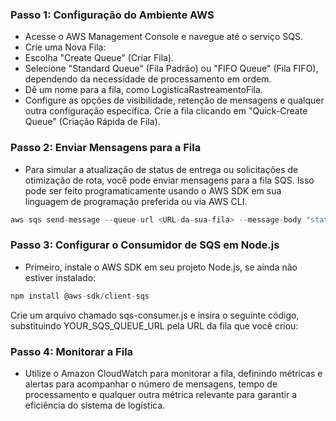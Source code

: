 ### Passo 1: Configuração do Ambiente AWS
* Acesse o AWS Management Console e navegue até o serviço SQS.
* Crie uma Nova Fila:
* Escolha "Create Queue" (Criar Fila).
* Selecione "Standard Queue" (Fila Padrão) ou "FIFO Queue" (Fila FIFO), dependendo da necessidade de processamento em ordem.
* Dê um nome para a fila, como LogisticaRastreamentoFila.
* Configure as opções de visibilidade, retenção de mensagens e qualquer outra configuração específica.
Crie a fila clicando em "Quick-Create Queue" (Criação Rápida de Fila).
### Passo 2: Enviar Mensagens para a Fila
* Para simular a atualização de status de entrega ou solicitações de otimização de rota, você pode enviar mensagens para a fila SQS. Isso pode ser feito programaticamente usando o AWS SDK em sua linguagem de programação preferida ou via AWS CLI.

```javascript
aws sqs send-message --queue-url <URL-da-sua-fila> --message-body "status: entregue, pacote: 123, timestamp: 1617702769"
```
### Passo 3: Configurar o Consumidor de SQS em Node.js
* Primeiro, instale o AWS SDK em seu projeto Node.js, se ainda não estiver instalado:
```javascript
npm install @aws-sdk/client-sqs
````
Crie um arquivo chamado sqs-consumer.js e insira o seguinte código, substituindo YOUR_SQS_QUEUE_URL pela URL da fila que você criou:

### Passo 4: Monitorar a Fila
* Utilize o Amazon CloudWatch para monitorar a fila, definindo métricas e alertas para acompanhar o número de mensagens, tempo de processamento e qualquer outra métrica relevante para garantir a eficiência do sistema de logística.


